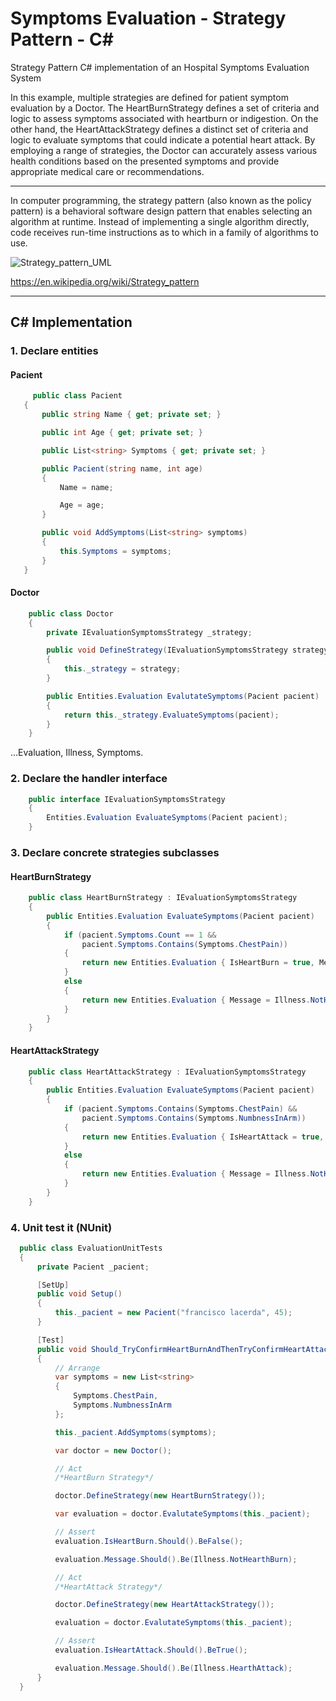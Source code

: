 # Symptoms Evaluation - Strategy Pattern - C#
Strategy Pattern C# implementation of an Hospital Symptoms Evaluation System

In this example, multiple strategies are defined for patient symptom evaluation by a Doctor. The HeartBurnStrategy defines a set of criteria and logic to assess symptoms associated with heartburn or indigestion. On the other hand, the HeartAttackStrategy defines a distinct set of criteria and logic to evaluate symptoms that could indicate a potential heart attack. By employing a range of strategies, the Doctor can accurately assess various health conditions based on the presented symptoms and provide appropriate medical care or recommendations.

------

In computer programming, the strategy pattern (also known as the policy pattern) is a behavioral software design pattern that enables selecting an algorithm at runtime. Instead of implementing a single algorithm directly, code receives run-time instructions as to which in a family of algorithms to use.

![Strategy_pattern_UML](https://upload.wikimedia.org/wikipedia/commons/4/45/W3sDesign_Strategy_Design_Pattern_UML.jpg)

https://en.wikipedia.org/wiki/Strategy_pattern

------

## C# Implementation

### 1. Declare entities 

#### Pacient
```c#
     public class Pacient
   {
       public string Name { get; private set; }

       public int Age { get; private set; }

       public List<string> Symptoms { get; private set; }

       public Pacient(string name, int age)
       {
           Name = name;

           Age = age;
       }

       public void AddSymptoms(List<string> symptoms)
       {
           this.Symptoms = symptoms;
       }
   }
```

#### Doctor
```c#
    public class Doctor
    {
        private IEvaluationSymptomsStrategy _strategy;

        public void DefineStrategy(IEvaluationSymptomsStrategy strategy)
        {
            this._strategy = strategy;
        }

        public Entities.Evaluation EvalutateSymptoms(Pacient pacient)
        {
            return this._strategy.EvaluateSymptoms(pacient);
        }
    }
```
...Evaluation, Illness, Symptoms.

### 2. Declare the handler interface
```c#
    public interface IEvaluationSymptomsStrategy
    {
        Entities.Evaluation EvaluateSymptoms(Pacient pacient);
    }
```

### 3. Declare concrete strategies subclasses

#### HeartBurnStrategy
```c#
    public class HeartBurnStrategy : IEvaluationSymptomsStrategy
    {
        public Entities.Evaluation EvaluateSymptoms(Pacient pacient)
        {
            if (pacient.Symptoms.Count == 1 &&
                pacient.Symptoms.Contains(Symptoms.ChestPain))
            {
                return new Entities.Evaluation { IsHeartBurn = true, Message = Illness.HearthBurn };
            }
            else
            {
                return new Entities.Evaluation { Message = Illness.NotHearthBurn };
            }
        }
    }
```

#### HeartAttackStrategy
```c#
    public class HeartAttackStrategy : IEvaluationSymptomsStrategy
    {
        public Entities.Evaluation EvaluateSymptoms(Pacient pacient)
        {
            if (pacient.Symptoms.Contains(Symptoms.ChestPain) &&  
                pacient.Symptoms.Contains(Symptoms.NumbnessInArm))
            {
                return new Entities.Evaluation { IsHeartAttack = true, Message = Illness.HearthAttack };
            }
            else
            {
                return new Entities.Evaluation { Message = Illness.NotHearthAttack };
            }
        }
    }
```

### 4. Unit test it (NUnit)

```c#
  public class EvaluationUnitTests
  {
      private Pacient _pacient;

      [SetUp]
      public void Setup()
      {
          this._pacient = new Pacient("francisco lacerda", 45);
      }

      [Test]
      public void Should_TryConfirmHeartBurnAndThenTryConfirmHeartAttack_ReturnHeartAttack()
      {
          // Arrange
          var symptoms = new List<string>
          {
              Symptoms.ChestPain,
              Symptoms.NumbnessInArm
          };

          this._pacient.AddSymptoms(symptoms);

          var doctor = new Doctor();

          // Act
          /*HeartBurn Strategy*/

          doctor.DefineStrategy(new HeartBurnStrategy());

          var evaluation = doctor.EvalutateSymptoms(this._pacient);

          // Assert
          evaluation.IsHeartBurn.Should().BeFalse();

          evaluation.Message.Should().Be(Illness.NotHearthBurn);

          // Act
          /*HeartAttack Strategy*/

          doctor.DefineStrategy(new HeartAttackStrategy());

          evaluation = doctor.EvalutateSymptoms(this._pacient);

          // Assert
          evaluation.IsHeartAttack.Should().BeTrue();

          evaluation.Message.Should().Be(Illness.HearthAttack);
      }
  }
```
